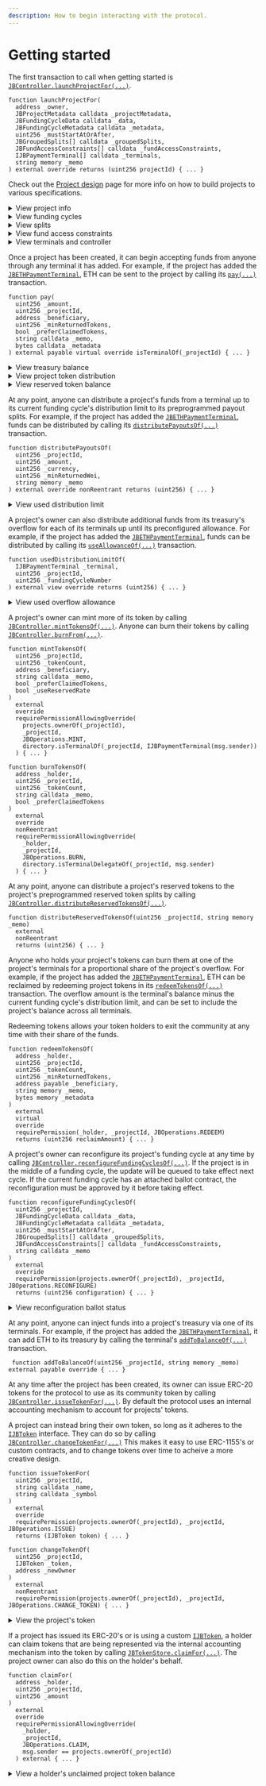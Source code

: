 ```yaml
---
description: How to begin interacting with the protocol.
---
```


# Getting started

The first transaction to call when getting started is [`JBController.launchProjectFor(...)`](../api/contracts/or-controllers/jbcontroller/write/launchprojectfor.md).

```solidity
function launchProjectFor(
  address _owner,
  JBProjectMetadata calldata _projectMetadata,
  JBFundingCycleData calldata _data,
  JBFundingCycleMetadata calldata _metadata,
  uint256 _mustStartAtOrAfter,
  JBGroupedSplits[] calldata _groupedSplits,
  JBFundAccessConstraints[] calldata _fundAccessConstraints,
  IJBPaymentTerminal[] calldata _terminals,
  string memory _memo
) external override returns (uint256 projectId) { ... }
```

Check out the [Project design](project-design.md) page for more info on how to build projects to various specifications.

<details>

<summary>View project info</summary>

Launching a project will mint a new NFT in the [`JBProjects`](../api/contracts/jbprojects/) contract. The owner can be found using [`JBProjects.ownerOf(...)`](https://docs.openzeppelin.com/contracts/3.x/api/token/erc721#IERC721-ownerOf-uint256-).

```solidity
function ownerOf(uint256 _projectId) external returns (address owner) { ... }
```

The project's metadata can be found using [`JBProjects.metadataContentOf(...)`](../api/contracts/jbprojects/properties/metadatacontentof.md).

```solidity
function metadataContentOf(uint256 _projectId, uint256 _domain)
  external
  view
  returns (string memory) { ... }
```

</details>

<details>

<summary>View funding cycles</summary>

Funding cycle data can be found in the [`JBFundingCycleStore`](../api/contracts/jbfundingcyclestore/) contract. A funding cycle configuration can be found using [`JBFundingCycleStore.get(...)`](../api/contracts/jbfundingcyclestore/read/get.md), where `_configuration` is the block timestamp when the funding cycle was configured.

```solidity
function get(uint256 _projectId, uint256 _configuration)
  external
  view
  override
  returns (JBFundingCycle memory fundingCycle) { ... }
```

The project's current funding cycle can be found using [`JBFundingCycleStore.currentOf(...)`](../api/contracts/jbfundingcyclestore/read/currentof.md).

```solidity
function currentOf(uint256 _projectId)
  public
  view
  override
  returns (JBFundingCycle memory fundingCycle) { ... }
```

The project's queued funding cycle can be found using [`JBFundingCycleStore.queuedOf(...)`](../api/contracts/jbfundingcyclestore/read/queuedof.md).\
\
By default, the queued cycle is a copy of the current one that starts immediately afterwards, using a discounted weight.\
\
If the project has proposed a reconfiguration, the queued cycle will reflect the changes once they are approved by the current cycle's ballot. Reconfigurations during a funding cycle with no ballot are automatically queued.\
\
The project has no queued cycle if the current cycle has no duration.

```solidity
function queuedOf(uint256 _projectId)
  external
  view
  override
  returns (JBFundingCycle memory fundingCycle) { ... }
```

</details>

<details>

<summary>View splits</summary>

A project's splits data can be found in the [`JBSplitStore`](../api/contracts/jbsplitsstore/) contract. A group of splits belonging to any particular domain during any particular funding cycle configuration can be found using [`JBSplitStore.splitsOf(...)`](../api/contracts/jbsplitsstore/read/splitsof.md).

```solidity
function splitsOf(
  uint256 _projectId,
  uint256 _domain,
  uint256 _group
) external view override returns (JBSplit[] memory) { ... }
```

</details>

<details>

<summary>View fund access constraints</summary>

A project's fund access conatraints can found in the [`JBController`](../api/contracts/or-controllers/jbcontroller/) contract used to launch the project. It's distribution limit of any payment terminal during any funding cycle configuration can be found using [`JBController.distributionLimitOf(...)`](../api/contracts/or-controllers/jbcontroller/read/distributionlimitof.md). The currency being used for this distribution limit is returned alongside.

```solidity
function distributionLimitOf(
  uint256 _projectId,
  uint256 _configuration,
  IJBPaymentTerminal _terminal
) external view override returns (uint256 distributionLimit, uint256 distributionLimitCurrency) { ... }
```

It's overflow allowance from any payment terminal during any funding cycle configuration can be found using [`JBController.overflowAllowanceOf(...)`](../api/contracts/or-controllers/jbcontroller/read/overflowallowanceof.md). The currency being used for this overflow allowance is returned alongside. 

```solidity
function overflowAllowanceOf(
  uint256 _projectId,
  uint256 _configuration,
  IJBPaymentTerminal _terminal
) external view override returns (uint256 overflowAllowance, uint256 overflowAllowanceCurrency) { ... }
```

</details>

<details>

<summary>View terminals and controller</summary>

The [`JBDirectory`](../api/contracts/jbdirectory/) contract stores addresses of payment terminals where a project is currently accepting funds through. A projects currently set terminals can be found using [`JBDirectory.terminalsOf(...)`](../api/contracts/jbdirectory/read/terminalsof.md).

```solidity
function terminalsOf(uint256 _projectId) external view override returns (IJBPaymentTerminal[] memory) { ... }
```

If a project has multiple terminals for the same token, the primary terminal that it wishes to accept funds through of that token type can be found using [`JBDirectory.primaryTerminalOf(...)`](../api/contracts/jbdirectory/read/primaryterminalof.md).

```solidity
function primaryTerminalOf(uint256 _projectId, address _token)
  public
  view
  override
  returns (IJBPaymentTerminal) { ... }
```

The [`JBDirectory`](../api/contracts/jbdirectory/) contract also stores the address of the controller that is managing a project's funding cycles and tokens. A projects current terminal can be found using [`JBDirectory.controllerOf(...)`](../api/contracts/jbdirectory/properties/controllerof.md).

```solidity
function controllerOf(uint256 _projectId) external view override returns (IJBController) { ... }
```

</details>

Once a project has been created, it can begin accepting funds from anyone through any terminal it has added. For example, if the project has added the [`JBETHPaymentTerminal`](../api/contracts/or-payment-terminals/jbethpaymentterminal), ETH can be sent to the project by calling its [`pay(...)`](../api/contracts/or-abstract/jbpayoutredemptionpaymentterminal/write/pay.md) transaction.

```solidity
function pay(
  uint256 _amount,
  uint256 _projectId,
  address _beneficiary,
  uint256 _minReturnedTokens,
  bool _preferClaimedTokens,
  string calldata _memo,
  bytes calldata _metadata
) external payable virtual override isTerminalOf(_projectId) { ... }
```

<details>

<summary>View treasury balance</summary>

A project's treasury balance in a termianl can be found in the store contract. For example, in the [`JBPaymentTerminalStore`](../api/contracts/jbpaymentterminalstore/), the balance can be found using [`JBPaymentTerminalStore.balanceOf(...)`](../api/contracts/jbpaymentterminalstore/properties/balanceof.md).

```solidity
function balanceOf(IJBPaymentTerminal _terminal, uint256 _projectId)
  external
  view
  override
  returns (uint256) { ... }
```

The project's current overflow for a terminal can also be found in the store contracts. For example, in the [`JBPaymentTerminalStore`](../api/contracts/jbpaymentterminalstore/), the terminal's overflow can be found using [`JBPaymentTerminalStore.currentOverflowOf(...)`](../api/contracts/jbpaymentterminalstore/read/currentoverflowof.md).

```solidity
function currentOverflowOf(IJBPaymentTerminal _terminal, uint256 _projectId)
  external
  view
  returns (uint256) { ... }
```

A terminal store can also resolve the total amount of overflow in all of a project's terminals. For example, in the [`JBPaymentTerminalStore`](../api/contracts/jbpaymentterminalstore/), the project's overall overflow can be found using [`JBPaymentTerminalStore.currentTotalOverflowOf(...)`](../api/contracts/jbpaymentterminalstore/read/currenttotaloverflowof.md). You'll need to send the number of decimals you're expecting the returned fixed point number to include, and the curreny it's in terms of.

```solidity
function currentTotalOverflowOf(
  uint256 _projectId,
  uint256 _decimals,
  uint256 _currency
) external view returns (uint256) { ... }
```

</details>

<details>

<summary>View project token distribution</summary>

Each holder's balance of a project's token can be found in the [`JBTokenStore`](../api/contracts/jbtokenstore/) contract. The balance can be found using [`JBTokenStore.balanceOf(...)`](../api/contracts/jbtokenstore/read/balanceof.md).

```solidity
function balanceOf(address _holder, uint256 _projectId) external view returns (uint256 _result)
```

The project token's total supply can also be found in the [`JBTokenStore`](../api/contracts/jbtokenstore/) contract using [`JBTokenStore.totalSupplyOf(...)`](../api/contracts/jbtokenstore/read/totalsupplyof.md)

```solidity
function totalSupplyOf(uint256 _projectId) external view returns (uint256)
```

</details>

<details>

<summary>View reserved token balance</summary>

A project's undistributed reserved token balance can be found in the project's current controller. For example in the [`JBController`](../api/contracts/or-controllers/jbcontroller/), the used can be found using [`JBController.reservedTokenBalanceOf(...)`](../api/contracts/or-controllers/jbcontroller/read/reservedtokenbalanceof.md).

```solidity
function reservedTokenBalanceOf(uint256 _projectId, uint256 _reservedRate)
  external
  view
  returns (uint256) { ... }
```

</details>

At any point, anyone can distribute a project's funds from a terminal up to its current funding cycle's distribution limit to its preprogrammed payout splits. For example, if the project has added the [`JBETHPaymentTerminal`](../api/contracts/or-payment-terminals/jbethpaymentterminal), funds can be distributed by calling its [`distributePayoutsOf(...)`](../api/contracts/or-abstract/jbpayoutredemptionpaymentterminal/write/distributepayoutsof.md) transaction. 

```solidity
function distributePayoutsOf(
  uint256 _projectId,
  uint256 _amount,
  uint256 _currency,
  uint256 _minReturnedWei,
  string memory _memo
) external override nonReentrant returns (uint256) { ... }
```

<details>

<summary>View used distribution limit</summary>

Any used distribution limit can be found in the terminal store contract for each terminal. For example, in the [`JBPaymentTerminalStore`](../api/contracts/jbpaymentterminalstore/), the used distribution limit during a funding cycle can be found using [`JBPaymentTerminalStore.usedDistributionLimitOf(...)`](../api/contracts/jbpaymentterminalstore/properties/useddistributionlimitof.md).

```solidity
function usedDistributionLimitOf(
  IJBPaymentTerminal _terminal,
  uint256 _projectId,
  uint256 _fundingCycleNumber
) external view override returns (uint256) { ... }
```

</details>

A project's owner can also distribute additional funds from its treasury's overflow for each of its terminals up until its preconfigured allowance. For example, if the project has added the [`JBETHPaymentTerminal`](../api/contracts/or-payment-terminals/jbethpaymentterminal), funds can be distributed by calling its [`useAllowanceOf(...)`](../api/contracts/or-abstract/jbpayoutredemptionpaymentterminal/write/useallowanceof.md) transaction. 



```solidity
function usedDistributionLimitOf(
  IJBPaymentTerminal _terminal,
  uint256 _projectId,
  uint256 _fundingCycleNumber
) external view override returns (uint256) { ... }
```

<details>

<summary>View used overflow allowance</summary>

Any used overflow allowance can also be found in the terminal store contracts for each terminal. For example, in the [`JBPaymentTerminalStore`](../api/contracts/jbpaymentterminalstore/), the used overflow allowance during a funding cycle can be found using [`JBPaymentTerminalStore.usedOverflowAllowanceOf(...)`](../api/contracts/jbpaymentterminalstore/properties/usedoverflowallowanceof.md).

```solidity
function usedOverflowAllowanceOf(
  uint256 _projectId,
  uint256 _configuration
) external view override returns (uint256) { ... }
```

</details>

A project's owner can mint more of its token by calling [`JBController.mintTokensOf(...)`](../api/contracts/jbtokenstore/write/mintfor.md). Anyone can burn their tokens by calling [`JBController.burnFrom(...)`](../api/contracts/jbtokenstore/write/burnfrom.md).

```solidity
function mintTokensOf(
  uint256 _projectId,
  uint256 _tokenCount,
  address _beneficiary,
  string calldata _memo,
  bool _preferClaimedTokens,
  bool _useReservedRate
)
  external
  override
  requirePermissionAllowingOverride(
    projects.ownerOf(_projectId),
    _projectId,
    JBOperations.MINT,
    directory.isTerminalOf(_projectId, IJBPaymentTerminal(msg.sender))
  ) { ... }
```

```solidity
function burnTokensOf(
  address _holder,
  uint256 _projectId,
  uint256 _tokenCount,
  string calldata _memo,
  bool _preferClaimedTokens
)
  external
  override
  nonReentrant
  requirePermissionAllowingOverride(
    _holder,
    _projectId,
    JBOperations.BURN,
    directory.isTerminalDelegateOf(_projectId, msg.sender)
  ) { ... }
```

At any point, anyone can distribute a project's reserved tokens to the project's preprogrammed reserved token splits by calling [`JBController.distributeReservedTokensOf(...)`](../api/contracts/or-controllers/jbcontroller/write/distributereservedtokensof.md).

```solidity
function distributeReservedTokensOf(uint256 _projectId, string memory _memo)
  external
  nonReentrant
  returns (uint256) { ... }
```

Anyone who holds your project's tokens can burn them at one of the project's terminals for a proportional share of the project's overflow. For example, if the project has added the [`JBETHPaymentTerminal`](../api/contracts/or-payment-terminals/jbethpaymentterminal), ETH can be reclaimed by redeeming project tokens in its [`redeemTokensOf(...)`](../api/contracts/or-abstract/jbpayoutredemptionpaymentterminal/write/redeemtokensof.md) transaction. The overflow amount is the terminal's balance minus the current funding cycle's distribution limit, and can be set to include the project's balance across all terminals.

Redeeming tokens allows your token holders to exit the community at any time with their share of the funds.

```solidity
function redeemTokensOf(
  address _holder,
  uint256 _projectId,
  uint256 _tokenCount,
  uint256 _minReturnedTokens,
  address payable _beneficiary,
  string memory _memo,
  bytes memory _metadata
)
  external
  virtual
  override
  requirePermission(_holder, _projectId, JBOperations.REDEEM)
  returns (uint256 reclaimAmount) { ... }
```

A project's owner can reconfigure its project's funding cycle at any time by calling [`JBController.reconfigureFundingCyclesOf(...)`](../api/contracts/or-controllers/jbcontroller/write/reconfigurefundingcyclesof.md). If the project is in the middle of a funding cycle, the update will be queued to take effect next cycle. If the current funding cycle has an attached ballot contract, the reconfiguration must be approved by it before taking effect.

```solidity
function reconfigureFundingCyclesOf(
  uint256 _projectId,
  JBFundingCycleData calldata _data,
  JBFundingCycleMetadata calldata _metadata,
  uint256 _mustStartAtOrAfter,
  JBGroupedSplits[] calldata _groupedSplits,
  JBFundAccessConstraints[] calldata _fundAccessConstraints,
  string calldata _memo
)
  external
  override
  requirePermission(projects.ownerOf(_projectId), _projectId, JBOperations.RECONFIGURE)
  returns (uint256 configuration) { ... }
```

<details>

<summary>View reconfiguration ballot status</summary>

Reconfigurations are subject to the approval of the ballot contract included in the current funding cycle. The current ballot state can be found using [`JBFundingCycleStore.ballotStateOf(...)`](../api/contracts/jbfundingcyclestore/read/currentballotstateof.md).

```solidity
function currentBallotStateOf(uint256 _projectId) external view override returns (JBBallotState) { ... } 
```

</details>

At any point, anyone can inject funds into a project's treasury via one of its terminals. For example, if the project has added the [`JBETHPaymentTerminal`](../api/contracts/or-payment-terminals/jbethpaymentterminal), it can add ETH to its treasury by calling the terminal's [`addToBalanceOf(...)`](../api/contracts/or-abstract/jbpayoutredemptionpaymentterminal/write/addtobalanceof.md) transaction.

```solidity
 function addToBalanceOf(uint256 _projectId, string memory _memo) external payable override { ... }
```

At any time after the project has been created, its owner can issue ERC-20 tokens for the protocol to use as its community token by calling [`JBController.issueTokenFor(...)`](../api/contracts/jbtokenstore/write/issuetokenfor.md). By default the protocol uses an internal accounting mechanism to account for projects' tokens.

A project can instead bring their own token, so long as it adheres to the [`IJBToken`](../api/interfaces/ijbtoken.md) interface. They can do so by calling [`JBController.changeTokenFor(...)`](../api/contracts/jbtokenstore/write/changetokenfor.md) This makes it easy to use ERC-1155's or custom contracts, and to change tokens over time to acheive a more creative design.

```solidity
function issueTokenFor(
  uint256 _projectId,
  string calldata _name,
  string calldata _symbol
)
  external
  override
  requirePermission(projects.ownerOf(_projectId), _projectId, JBOperations.ISSUE)
  returns (IJBToken token) { ... }
```

```solidity
function changeTokenOf(
  uint256 _projectId,
  IJBToken _token,
  address _newOwner
)
  external
  nonReentrant
  requirePermission(projects.ownerOf(_projectId), _projectId, JBOperations.CHANGE_TOKEN) { ... }
```

<details>

<summary>View the project's token</summary>

The current token being used by the project can be found in the [`JBTokensStore`](../api/contracts/jbtokenstore/) contract using [`JBTokenStore.tokenOf(...)`](../api/contracts/jbtokenstore/properties/tokenof.md). This will return a zero address if the project hasn't yet issued tokens or changed into a custom token.

```solidity
function tokenOf(uint256 _projectId) external view override returns (IJBToken) { ... }
```

</details>

If a project has issued its ERC-20's or is using a custom [`IJBToken`](../api/interfaces/ijbtoken.md), a holder can claim tokens that are being represented via the internal accounting mechanism into the token by calling [`JBTokenStore.claimFor(...)`](../api/contracts/jbtokenstore/write/claimfor.md). The project owner can also do this on the holder's behalf.

```solidity
function claimFor(
  address _holder,
  uint256 _projectId,
  uint256 _amount
)
  external
  override
  requirePermissionAllowingOverride(
    _holder,
    _projectId,
    JBOperations.CLAIM,
    msg.sender == projects.ownerOf(_projectId)
  ) external { ... }
```

<details>

<summary>View a holder's unclaimed project token balance</summary>

The unclaimed balance for each project token holder can be found in the [`JBTokensStore`](../api/contracts/jbtokenstore/) contract using [`JBTokenStore.unclaimedBalanceOf(...)`](../api/contracts/jbtokenstore/properties/unclaimedbalanceof.md).

```solidity
function unclaimedBalanceOf(address _holder, uint256 _projectId) external view override returns (uint256) { ... }
```

A project's total supply of unclaimed tokens can be found using [`JBTokenStore.unclaimedTotalSupplyOf(...)`](../api/contracts/jbtokenstore/properties/unclaimedtotalsupplyof.md)

```solidity
function unclaimedTotalSupplyOf(uint256 _projectId) external view override returns (uint256) { ... }
```

</details>
